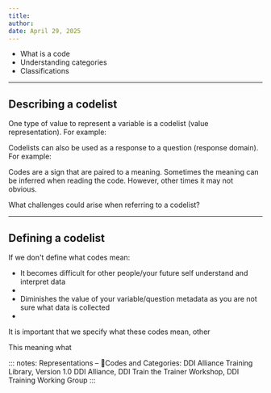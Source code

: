 ```yaml
---
title: 
author: 
date: April 29, 2025
---
```


- What is a code
- Understanding categories
- Classifications

---
## Describing a codelist 

One type of value to represent a variable is a codelist (value representation). For example:


Codelists can also be used as a response to a question (response domain). For example:


Codes are a sign that are paired to a meaning. Sometimes the meaning can be inferred when reading the code. However, other times it may not obvious.

What challenges could arise when referring to a codelist?

---
## Defining a codelist

If we don't define what codes mean:
- It becomes difficult for other people/your future self understand and interpret data
- 
- Diminishes the value of your variable/question metadata as you are not sure what data is collected
- 


It is important that we specify what these codes mean, other 

This meaning what 

::: 
notes: Representations – Codes and Categories:  DDI Alliance Training Library, Version 1.0
DDI Alliance, DDI Train the Trainer Workshop, DDI Training Working Group
:::


